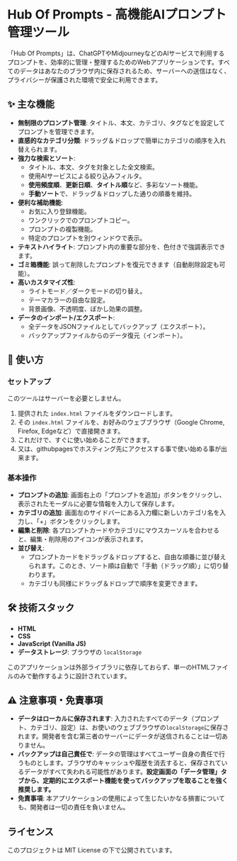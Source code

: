 # Hub Of Prompts - 高機能AIプロンプト管理ツール

「Hub Of Prompts」は、ChatGPTやMidjourneyなどのAIサービスで利用するプロンプトを、効率的に管理・整理するためのWebアプリケーションです。すべてのデータはあなたのブラウザ内に保存されるため、サーバーへの送信はなく、プライバシーが保護された環境で安全に利用できます。

## ✨ 主な機能

*   **無制限のプロンプト管理**: タイトル、本文、カテゴリ、タグなどを設定してプロンプトを管理できます。
*   **直感的なカテゴリ分類**: ドラッグ＆ドロップで簡単にカテゴリの順序を入れ替えられます。
*   **強力な検索とソート**:
    *   タイトル、本文、タグを対象とした全文検索。
    *   使用AIサービスによる絞り込みフィルタ。
    *   **使用頻度順**、**更新日順**、**タイトル順**など、多彩なソート機能。
    *   **手動ソート**で、ドラッグ＆ドロップした通りの順番を維持。
*   **便利な補助機能**:
    *   お気に入り登録機能。
    *   ワンクリックでのプロンプトコピー。
    *   プロンプトの複製機能。
    *   特定のプロンプトを別ウィンドウで表示。
*   **テキストハイライト**: プロンプト内の重要な部分を、色付きで強調表示できます。
*   **ゴミ箱機能**: 誤って削除したプロンプトを復元できます（自動削除設定も可能）。
*   **高いカスタマイズ性**:
    *   ライトモード／ダークモードの切り替え。
    *   テーマカラーの自由な設定。
    *   背景画像、不透明度、ぼかし効果の調整。
*   **データのインポート/エクスポート**:
    *   全データをJSONファイルとしてバックアップ（エクスポート）。
    *   バックアップファイルからのデータ復元（インポート）。

## 🚀 使い方

### セットアップ

このツールはサーバーを必要としません。
1.  提供された `index.html` ファイルをダウンロードします。
2.  その `index.html` ファイルを、お好みのウェブブラウザ（Google Chrome, Firefox, Edgeなど）で直接開きます。
3.  これだけで、すぐに使い始めることができます。
4.  又は、githubpagesでホスティング先にアクセスする事で使い始める事が出来ます。


### 基本操作

*   **プロンプトの追加**: 画面右上の「プロンプトを追加」ボタンをクリックし、表示されたモーダルに必要な情報を入力して保存します。
*   **カテゴリの追加**: 画面左のサイドバーにある入力欄に新しいカテゴリ名を入力し、「+」ボタンをクリックします。
*   **編集と削除**: 各プロンプトカードやカテゴリにマウスカーソルを合わせると、編集・削除用のアイコンが表示されます。
*   **並び替え**:
    *   プロンプトカードをドラッグ＆ドロップすると、自由な順番に並び替えられます。このとき、ソート順は自動で「手動（ドラッグ順）」に切り替わります。
    *   カテゴリも同様にドラッグ＆ドロップで順序を変更できます。

## 🛠️ 技術スタック

*   **HTML**
*   **CSS**
*   **JavaScript (Vanilla JS)**
*   **データストレージ**: ブラウザの `localStorage`

このアプリケーションは外部ライブラリに依存しておらず、単一のHTMLファイルのみで動作するように設計されています。

## ⚠️ 注意事項・免責事項

*   **データはローカルに保存されます**: 入力されたすべてのデータ（プロンプト、カテゴリ、設定）は、お使いのウェブブラウザの`localStorage`に保存されます。開発者を含む第三者のサーバーにデータが送信されることは一切ありません。
*   **バックアップは自己責任で**: データの管理はすべてユーザー自身の責任で行うものとします。ブラウザのキャッシュや履歴を消去すると、保存されているデータがすべて失われる可能性があります。**設定画面の「データ管理」タブから、定期的にエクスポート機能を使ってバックアップを取ることを強く推奨します。**
*   **免責事項**: 本アプリケーションの使用によって生じたいかなる損害についても、開発者は一切の責任を負いません。

## ライセンス

このプロジェクトは MIT License の下で公開されています。
